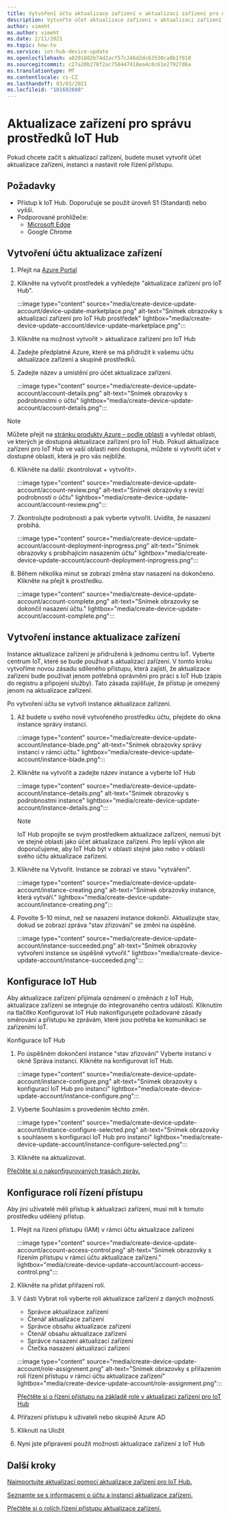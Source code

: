 ```yaml
---
title: Vytvoření účtu aktualizace zařízení v aktualizaci zařízení pro Azure IoT Hub | Microsoft Docs
description: Vytvořte účet aktualizace zařízení v aktualizaci zařízení pro Azure IoT Hub.
author: vimeht
ms.author: vimeht
ms.date: 2/11/2021
ms.topic: how-to
ms.service: iot-hub-device-update
ms.openlocfilehash: a0201882b74d2acf57c246d2dc63530ca8b1f010
ms.sourcegitcommit: c27a20b278f2ac758447418ea4c8c61e27927d6a
ms.translationtype: MT
ms.contentlocale: cs-CZ
ms.lasthandoff: 03/03/2021
ms.locfileid: "101692608"
---
```

# <a name="device-update-for-iot-hub-resource-management"></a>Aktualizace zařízení pro správu prostředků IoT Hub

Pokud chcete začít s aktualizací zařízení, budete muset vytvořit účet aktualizace zařízení, instanci a nastavit role řízení přístupu. 

## <a name="prerequisites"></a>Požadavky

* Přístup k IoT Hub. Doporučuje se použít úroveň S1 (Standard) nebo vyšší. 
* Podporované prohlížeče:
  * [Microsoft Edge](https://www.microsoft.com/edge)
  * Google Chrome

## <a name="create-a-device-update-account"></a>Vytvoření účtu aktualizace zařízení

1. Přejít na [Azure Portal](https://portal.azure.com)

2. Klikněte na vytvořit prostředek a vyhledejte "aktualizace zařízení pro IoT Hub".

   :::image type="content" source="media/create-device-update-account/device-update-marketplace.png" alt-text="Snímek obrazovky s aktualizací zařízení pro IoT Hub prostředek" lightbox="media/create-device-update-account/device-update-marketplace.png":::

3. Klikněte na možnost vytvořit > aktualizace zařízení pro IoT Hub

4. Zadejte předplatné Azure, které se má přidružit k vašemu účtu aktualizace zařízení a skupině prostředků.

5. Zadejte název a umístění pro účet aktualizace zařízení.

   :::image type="content" source="media/create-device-update-account/account-details.png" alt-text="Snímek obrazovky s podrobnostmi o účtu" lightbox="media/create-device-update-account/account-details.png":::

 > [!NOTE]
 > Můžete přejít na [stránku produkty Azure – podle oblasti](https://azure.microsoft.com/global-infrastructure/services/?products=iot-hub) a vyhledat oblasti, ve kterých je dostupná aktualizace zařízení pro IoT Hub. Pokud aktualizace zařízení pro IoT Hub ve vaší oblasti není dostupná, můžete si vytvořit účet v dostupné oblasti, která je pro vás nejblíže. 

6. Klikněte na další: zkontrolovat + vytvořit>.

   :::image type="content" source="media/create-device-update-account/account-review.png" alt-text="Snímek obrazovky s revizí podrobností o účtu" lightbox="media/create-device-update-account/account-review.png":::

7. Zkontrolujte podrobnosti a pak vyberte vytvořit. Uvidíte, že nasazení probíhá. 

   :::image type="content" source="media/create-device-update-account/account-deployment-inprogress.png" alt-text="Snímek obrazovky s probíhajícím nasazením účtu" lightbox="media/create-device-update-account/account-deployment-inprogress.png":::

8. Během několika minut se zobrazí změna stav nasazení na dokončeno. Klikněte na přejít k prostředku.

   :::image type="content" source="media/create-device-update-account/account-complete.png" alt-text="Snímek obrazovky se dokončil nasazení účtu." lightbox="media/create-device-update-account/account-complete.png":::

## <a name="create-a-device-update-instance"></a>Vytvoření instance aktualizace zařízení 

Instance aktualizace zařízení je přidružená k jednomu centru IoT. Vyberte centrum IoT, které se bude používat s aktualizací zařízení. V tomto kroku vytvoříme novou zásadu sdíleného přístupu, která zajistí, že aktualizace zařízení bude používat jenom potřebná oprávnění pro práci s IoT Hub (zápis do registru a připojení služby). Tato zásada zajišťuje, že přístup je omezený jenom na aktualizace zařízení.

Po vytvoření účtu se vytvoří instance aktualizace zařízení.

1. Až budete u svého nově vytvořeného prostředku účtu, přejdete do okna instance správy instancí.

   :::image type="content" source="media/create-device-update-account/instance-blade.png" alt-text="Snímek obrazovky správy instancí v rámci účtu." lightbox="media/create-device-update-account/instance-blade.png":::

2. Klikněte na vytvořit a zadejte název instance a vyberte IoT Hub

   :::image type="content" source="media/create-device-update-account/instance-details.png" alt-text="Snímek obrazovky s podrobnostmi instance" lightbox="media/create-device-update-account/instance-details.png":::

   > [!NOTE] 
   > IoT Hub propojíte se svým prostředkem aktualizace zařízení, nemusí být ve stejné oblasti jako účet aktualizace zařízení. Pro lepší výkon ale doporučujeme, aby IoT Hub být v oblasti stejné jako nebo v oblasti svého účtu aktualizace zařízení. 

3. Klikněte na Vytvořit. Instance se zobrazí ve stavu "vytváření". 

   :::image type="content" source="media/create-device-update-account/instance-creating.png" alt-text="Snímek obrazovky instance, která vytváří." lightbox="media/create-device-update-account/instance-creating.png":::

4. Povolte 5-10 minut, než se nasazení instance dokončí. Aktualizujte stav, dokud se zobrazí zpráva "stav zřizování" se změní na úspěšné.

   :::image type="content" source="media/create-device-update-account/instance-succeeded.png" alt-text="Snímek obrazovky vytvoření instance se úspěšně vytvořil." lightbox="media/create-device-update-account/instance-succeeded.png":::

## <a name="configure-iot-hub"></a>Konfigurace IoT Hub 

Aby aktualizace zařízení přijímala oznámení o změnách z IoT Hub, aktualizace zařízení se integruje do integrovaného centra událostí. Kliknutím na tlačítko Konfigurovat IoT Hub nakonfigurujete požadované zásady směrování a přístupu ke zprávám, které jsou potřeba ke komunikaci se zařízeními IoT. 

Konfigurace IoT Hub

1. Po úspěšném dokončení instance "stav zřizování" Vyberte instanci v okně Správa instancí. Klikněte na konfigurovat IoT Hub.

   :::image type="content" source="media/create-device-update-account/instance-configure.png" alt-text="Snímek obrazovky s konfigurací IoT Hub pro instanci" lightbox="media/create-device-update-account/instance-configure.png":::

2. Vyberte Souhlasím s provedením těchto změn.

   :::image type="content" source="media/create-device-update-account/instance-configure-selected.png" alt-text="Snímek obrazovky s souhlasem s konfigurací IoT Hub pro instanci" lightbox="media/create-device-update-account/instance-configure-selected.png":::

3. Klikněte na aktualizovat.

[Přečtěte si o nakonfigurovaných trasách zpráv.](device-update-resources.md) 


## <a name="configure-access-control-roles"></a>Konfigurace rolí řízení přístupu

Aby jiní uživatelé měli přístup k aktualizaci zařízení, musí mít k tomuto prostředku udělený přístup. 

1. Přejít na řízení přístupu (IAM) v rámci účtu aktualizace zařízení

   :::image type="content" source="media/create-device-update-account/account-access-control.png" alt-text="Snímek obrazovky s řízením přístupu v rámci účtu aktualizace zařízení." lightbox="media/create-device-update-account/account-access-control.png":::

2. Klikněte na přidat přiřazení rolí.

3. V části Vybrat roli vyberte roli aktualizace zařízení z daných možností.
     - Správce aktualizace zařízení
     - Čtenář aktualizace zařízení
     - Správce obsahu aktualizace zařízení
     - Čtenář obsahu aktualizace zařízení
     - Správce nasazení aktualizací zařízení
     - Čtečka nasazení aktualizací zařízení
     
   :::image type="content" source="media/create-device-update-account/role-assignment.png" alt-text="Snímek obrazovky s přiřazením rolí řízení přístupu v rámci účtu aktualizace zařízení" lightbox="media/create-device-update-account/role-assignment.png":::
    
    [Přečtěte si o řízení přístupu na základě role v aktualizaci zařízení pro IoT Hub](device-update-control-access.md) 
    
4. Přiřazení přístupu k uživateli nebo skupině Azure AD
5. Kliknutí na Uložit
6. Nyní jste připraveni použít možnosti aktualizace zařízení z IoT Hub

## <a name="next-steps"></a>Další kroky

[Naimportujte aktualizaci pomocí aktualizace zařízení pro IoT Hub.](import-update.md)

[Seznamte se s informacemi o účtu a instanci aktualizace zařízení.](device-update-resources.md) 

[Přečtěte si o rolích řízení přístupu aktualizace zařízení. ](device-update-control-access.md) 

